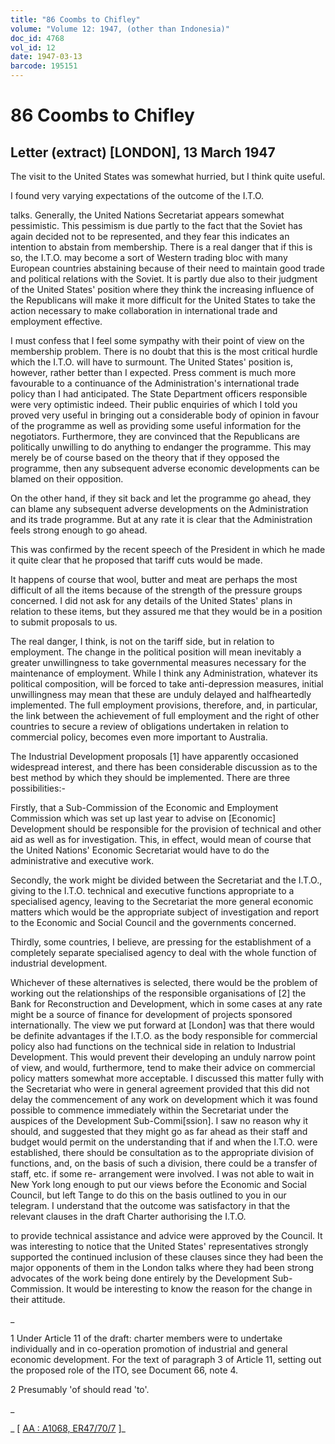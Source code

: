 ```yaml
---
title: "86 Coombs to Chifley"
volume: "Volume 12: 1947, (other than Indonesia)"
doc_id: 4768
vol_id: 12
date: 1947-03-13
barcode: 195151
---
```


# 86 Coombs to Chifley

## Letter (extract) [LONDON], 13 March 1947

The visit to the United States was somewhat hurried, but I think quite useful.

I found very varying expectations of the outcome of the I.T.O.

talks. Generally, the United Nations Secretariat appears somewhat pessimistic. This pessimism is due partly to the fact that the Soviet has again decided not to be represented, and they fear this indicates an intention to abstain from membership. There is a real danger that if this is so, the I.T.O. may become a sort of Western trading bloc with many European countries abstaining because of their need to maintain good trade and political relations with the Soviet. It is partly due also to their judgment of the United States' position where they think the increasing influence of the Republicans will make it more difficult for the United States to take the action necessary to make collaboration in international trade and employment effective.

I must confess that I feel some sympathy with their point of view on the membership problem. There is no doubt that this is the most critical hurdle which the I.T.O. will have to surmount. The United States' position is, however, rather better than I expected. Press comment is much more favourable to a continuance of the Administration's international trade policy than I had anticipated. The State Department officers responsible were very optimistic indeed. Their public enquiries of which I told you proved very useful in bringing out a considerable body of opinion in favour of the programme as well as providing some useful information for the negotiators. Furthermore, they are convinced that the Republicans are politically unwilling to do anything to endanger the programme. This may merely be of course based on the theory that if they opposed the programme, then any subsequent adverse economic developments can be blamed on their opposition.

On the other hand, if they sit back and let the programme go ahead, they can blame any subsequent adverse developments on the Administration and its trade programme. But at any rate it is clear that the Administration feels strong enough to go ahead.

This was confirmed by the recent speech of the President in which he made it quite clear that he proposed that tariff cuts would be made.

It happens of course that wool, butter and meat are perhaps the most difficult of all the items because of the strength of the pressure groups concerned. I did not ask for any details of the United States' plans in relation to these items, but they assured me that they would be in a position to submit proposals to us.

The real danger, I think, is not on the tariff side, but in relation to employment. The change in the political position will mean inevitably a greater unwillingness to take governmental measures necessary for the maintenance of employment. While I think any Administration, whatever its political composition, will be forced to take anti-depression measures, initial unwillingness may mean that these are unduly delayed and halfheartedly implemented. The full employment provisions, therefore, and, in particular, the link between the achievement of full employment and the right of other countries to secure a review of obligations undertaken in relation to commercial policy, becomes even more important to Australia.

The Industrial Development proposals [1] have apparently occasioned widespread interest, and there has been considerable discussion as to the best method by which they should be implemented. There are three possibilities:-

Firstly, that a Sub-Commission of the Economic and Employment Commission which was set up last year to advise on [Economic] Development should be responsible for the provision of technical and other aid as well as for investigation. This, in effect, would mean of course that the United Nations' Economic Secretariat would have to do the administrative and executive work.

Secondly, the work might be divided between the Secretariat and the I.T.O., giving to the I.T.O. technical and executive functions appropriate to a specialised agency, leaving to the Secretariat the more general economic matters which would be the appropriate subject of investigation and report to the Economic and Social Council and the governments concerned.

Thirdly, some countries, I believe, are pressing for the establishment of a completely separate specialised agency to deal with the whole function of industrial development.

Whichever of these alternatives is selected, there would be the problem of working out the relationships of the responsible organisations of [2] the Bank for Reconstruction and Development, which in some cases at any rate might be a source of finance for development of projects sponsored internationally. The view we put forward at [London] was that there would be definite advantages if the I.T.O. as the body responsible for commercial policy also had functions on the technical side in relation to Industrial Development. This would prevent their developing an unduly narrow point of view, and would, furthermore, tend to make their advice on commercial policy matters somewhat more acceptable. I discussed this matter fully with the Secretariat who were in general agreement provided that this did not delay the commencement of any work on development which it was found possible to commence immediately within the Secretariat under the auspices of the Development Sub-Commi[ssion]. I saw no reason why it should, and suggested that they might go as far ahead as their staff and budget would permit on the understanding that if and when the I.T.O. were established, there should be consultation as to the appropriate division of functions, and, on the basis of such a division, there could be a transfer of staff, etc. if some re- arrangement were involved. I was not able to wait in New York long enough to put our views before the Economic and Social Council, but left Tange to do this on the basis outlined to you in our telegram. I understand that the outcome was satisfactory in that the relevant clauses in the draft Charter authorising the I.T.O.

to provide technical assistance and advice were approved by the Council. It was interesting to notice that the United States' representatives strongly supported the continued inclusion of these clauses since they had been the major opponents of them in the London talks where they had been strong advocates of the work being done entirely by the Development Sub-Commission. It would be interesting to know the reason for the change in their attitude.

_

1 Under Article 11 of the draft: charter members were to undertake individually and in co-operation promotion of industrial and general economic development. For the text of paragraph 3 of Article 11, setting out the proposed role of the ITO, see Document 66, note 4.

2 Presumably 'of should read 'to'.

_

_ [ [AA : A1068, ER47/70/7](http://www.naa.gov.au/cgi-bin/Search?O=I&Number=195151) ]_
